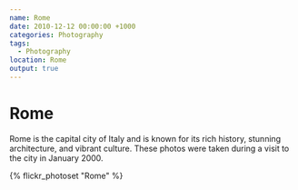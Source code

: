 ```yaml
---
name: Rome
date: 2010-12-12 00:00:00 +1000
categories: Photography
tags:
  - Photography
location: Rome
output: true
---
```

# Rome

Rome is the capital city of Italy and is known for its rich history, stunning architecture, and vibrant culture. These photos were taken during a visit to the city in January 2000.

{% flickr_photoset "Rome" %}
